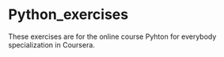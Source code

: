 # Python_exercises
These exercises are for the online course Pyhton for everybody specialization in Coursera.
